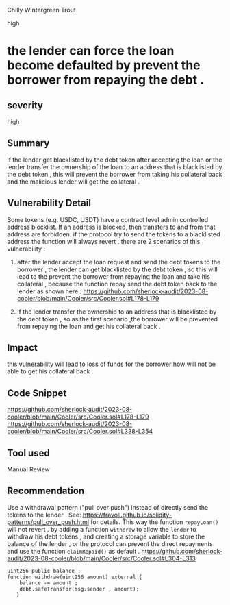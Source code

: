 Chilly Wintergreen Trout

high

# the lender can force the loan become defaulted by prevent the borrower from repaying the debt .
## severity 
high

## Summary
if the lender get blacklisted by the debt token after accepting the loan or the lender transfer the ownership of the loan to an address that is blacklisted by the debt token , this will prevent the borrower from taking his collateral back and the malicious lender will get the collateral . 

## Vulnerability Detail
Some tokens (e.g. USDC, USDT) have a contract level admin controlled address blocklist. If an address is blocked, then transfers to and from that address are forbidden.
if the protocol try to send the tokens to a blacklisted address the function will always revert .
there are 2 scenarios of this vulnerability : 
1) after the lender accept the loan request and send the debt tokens to the borrower , the lender can get blacklisted by the debt token , so this will lead to the prevent the borrower from repaying the loan and take his collateral , because the function repay send the debt token back to the lender as shown here : 
https://github.com/sherlock-audit/2023-08-cooler/blob/main/Cooler/src/Cooler.sol#L178-L179

2) if the lender transfer the ownership to an address that is blacklisted by the debt token , so as the first scenario ,the borrower will be prevented from repaying the loan and get his collateral back .  
## Impact
this vulnerability will lead to loss of funds for the borrower how will not be able to get his collateral back . 
## Code Snippet
https://github.com/sherlock-audit/2023-08-cooler/blob/main/Cooler/src/Cooler.sol#L178-L179
https://github.com/sherlock-audit/2023-08-cooler/blob/main/Cooler/src/Cooler.sol#L338-L354
## Tool used

Manual Review

## Recommendation
Use a withdrawal pattern ("pull over push") instead of directly send the tokens to the lender . See: https://fravoll.github.io/solidity-patterns/pull_over_push.html for details. This way the function `repayLoan()` will not revert .
by adding a function `withdraw` to allow the `lender` to withdraw his debt tokens , and creating a storage variable to store the balance of the lender , or the protocol can prevent the direct repayments and use the function `claimRepaid()`  as default . 
https://github.com/sherlock-audit/2023-08-cooler/blob/main/Cooler/src/Cooler.sol#L304-L313
```solidity
uint256 public balance ;  
function withdraw(uint256 amount) external {
    balance -= amount ;
    debt.safeTransfer(msg.sender , amount); 
   }
```